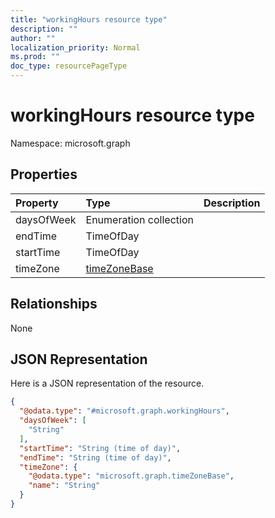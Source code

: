 ```yaml
---
title: "workingHours resource type"
description: ""
author: ""
localization_priority: Normal
ms.prod: ""
doc_type: resourcePageType
---
```


# workingHours resource type


Namespace: microsoft.graph



## Properties
|Property|Type|Description|
|:---|:---|:---|
|daysOfWeek|Enumeration collection||
|endTime|TimeOfDay||
|startTime|TimeOfDay||
|timeZone|[timeZoneBase](../resources/timezonebase.md)||

## Relationships
None

## JSON Representation
Here is a JSON representation of the resource.
<!-- {
  "blockType": "resource",
  "@odata.type": "microsoft.graph.workingHours"
}
-->
``` json
{
  "@odata.type": "#microsoft.graph.workingHours",
  "daysOfWeek": [
    "String"
  ],
  "startTime": "String (time of day)",
  "endTime": "String (time of day)",
  "timeZone": {
    "@odata.type": "microsoft.graph.timeZoneBase",
    "name": "String"
  }
}
```

